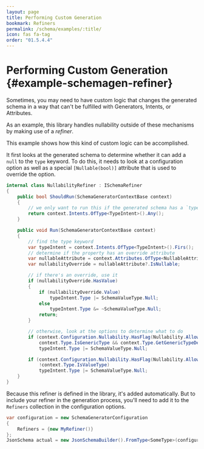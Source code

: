 ```yaml
---
layout: page
title: Performing Custom Generation
bookmark: Refiners
permalink: /schema/examples/:title/
icon: fas fa-tag
order: "01.5.4.4"
---
```

# Performing Custom Generation {#example-schemagen-refiner}

Sometimes, you may need to have custom logic that changes the generated schema in a way that can't be fulfilled with Generators, Intents, or Attributes.

As an example, this library handles nullability outside of these mechanisms by making use of a _refiner_.

This example shows how this kind of custom logic can be accomplished.

It first looks at the generated schema to determine whether it can add a `null` to the `type` keyword.  To do this, it needs to look at a configuration option as well as a special `[Nullable(bool)]` attribute that is used to override the option.

```c#
internal class NullabilityRefiner : ISchemaRefiner
{
    public bool ShouldRun(SchemaGeneratorContextBase context)
    {
        // we only want to run this if the generated schema has a `type` keyword
        return context.Intents.OfType<TypeIntent>().Any();
    }

    public void Run(SchemaGeneratorContextBase context)
    {
        // find the type keyword
        var typeIntent = context.Intents.OfType<TypeIntent>().Firs();
        // determine if the property has an override attribute
        var nullableAttribute = context.Attributes.OfType<NullableAttribute>().FirstOrDefault();
        var nullabilityOverride = nullableAttribute?.IsNullable;

        // if there's an override, use it
        if (nullabilityOverride.HasValue)
        {
            if (nullabilityOverride.Value)
                typeIntent.Type |= SchemaValueType.Null;
            else
                typeIntent.Type &= ~SchemaValueType.Null;
            return;
        }

        // otherwise, look at the options to determine what to do
        if (context.Configuration.Nullability.HasFlag(Nullability.AllowForNullableValueTypes) &&
            context.Type.IsGenericType && context.Type.GetGenericTypeDefinition() == typeof(Nullable<>))
            typeIntent.Type |= SchemaValueType.Null;

        if (context.Configuration.Nullability.HasFlag(Nullability.AllowForReferenceTypes) &&
            !context.Type.IsValueType)
            typeIntent.Type |= SchemaValueType.Null;
    }
}
```

Because this refiner is defined in the library, it's added automatically.  But to include your refiner in the generation process, you'll need to add it to the `Refiners` collection in the configuration options.

```c#
var configuration = new SchemaGeneratorConfiguration
{
    Refiners = {new MyRefiner()}
};
JsonSchema actual = new JsonSchemaBuilder().FromType<SomeType>(configuration);
```
